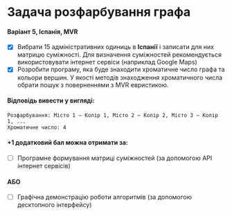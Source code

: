 # Задача розфарбування графа

#### Варіант 5, Іспанія, MVR
- [x] Вибрати 15 адміністративних одиниць в **Іспанії** і записати для них матрицю суміжності. Для визначення суміжностей рекомендується використовувати інтернет сервіси (наприклад Google Maps)
- [x] Розробити програму, яка буде знаходити хроматичне число графа та кольори вершин. У якості методів знаходження хроматичного числа обрати пошук з поверненнями з MVR евристикою.

#### Відповідь вивести у вигляді:
```
Розфарбування: Місто 1 – Колір 1, Місто 2 – Колір 2, Місто 3 – Колір 1, ...
Хроматичне число: 4
```
#### +1 додатковий бал можна отримати за:
- [ ] Програмне формування матриці суміжностей (за допомогою API інтернет сервісів)
#### **АБО**
- [ ] Графічна демонстрацію роботи алгоритмів (за допомогою десктопного інтерфейсу)
